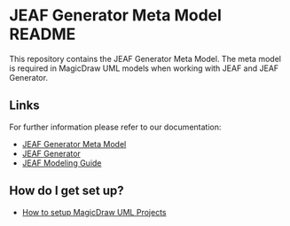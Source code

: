 # JEAF Generator Meta Model README #

This repository contains the JEAF Generator Meta Model. The meta model is required in MagicDraw UML models when working with JEAF and JEAF Generator. 


## Links ##
For further information please refer to our documentation:

* [JEAF Generator Meta Model](https://www.jeaf-generator.io/uml-modeling-guide/jmm/)
* [JEAF Generator](https://www.jeaf-generator.io)
* [JEAF Modeling Guide](https://www.jeaf-generator.io/uml-modeling-guide/)

## How do I get set up? ##

* [How to setup MagicDraw UML Projects](https://www.jeaf-generator.io/uml-modeling-guide/uml-modeling-tools/)
